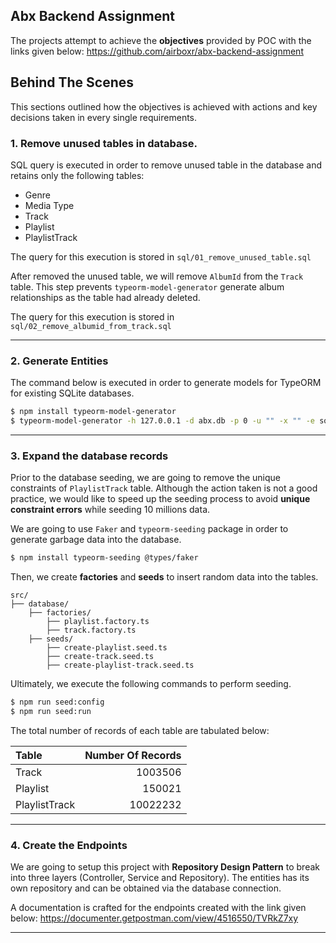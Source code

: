 ## Abx Backend Assignment 

The projects attempt to achieve the **objectives** provided by POC with the links given below: 
https://github.com/airboxr/abx-backend-assignment  

## Behind The Scenes

This sections outlined how the objectives is achieved with actions and key decisions taken in every single requirements.

### 1. Remove unused tables in database.

SQL query is executed in order to remove unused table in the database and retains only the following tables:
- Genre
- Media Type 
- Track 
- Playlist
- PlaylistTrack

The query for this execution is stored in `sql/01_remove_unused_table.sql`


After removed the unused table, we will remove `AlbumId` from the `Track` table. This step prevents `typeorm-model-generator` generate album relationships as the table had already deleted.

The query for this execution is stored in `sql/02_remove_albumid_from_track.sql`

---

### 2. Generate Entities 

The command below is executed in order to generate models for TypeORM for existing SQLite databases. 

```bash
$ npm install typeorm-model-generator
$ typeorm-model-generator -h 127.0.0.1 -d abx.db -p 0 -u "" -x "" -e sqlite
```

--- 

### 3. Expand the database records

Prior to the database seeding, we are going to remove the unique constraints of `PlaylistTrack` table. 
Although the action taken is not a good practice, we would like to speed up the seeding process to avoid **unique constraint errors** while seeding 10 millions data.

We are going to use `Faker` and `typeorm-seeding` package in order to generate garbage data into the database.

```bash
$ npm install typeorm-seeding @types/faker
```

Then, we create **factories** and **seeds** to insert random data into the tables.

```
src/
├── database/               
    ├── factories/        
        ├── playlist.factory.ts     
        ├── track.factory.ts     
    ├── seeds/ 
        ├── create-playlist.seed.ts     
        ├── create-track.seed.ts
        ├── create-playlist-track.seed.ts
```

Ultimately, we execute the following commands to perform seeding. 

```bash
$ npm run seed:config
$ npm run seed:run
```

The total number of records of each table are tabulated below: 

| Table  | Number Of Records  |
|:---|---:|
| Track  | 1003506  |
| Playlist  |  150021 |
| PlaylistTrack  | 10022232   |


--- 

### 4. Create the Endpoints 

We are going to setup this project with **Repository Design Pattern** to break  into three layers (Controller, Service and Repository). 
The entities has its own repository and can be obtained via the database connection. 

A documentation is crafted for the endpoints created with the link given below:
https://documenter.getpostman.com/view/4516550/TVRkZ7xy

--- 



